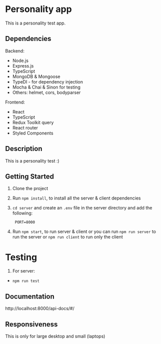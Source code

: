 # Personality app

This is a personality test app.

## Dependencies

Backend:

- Node.js
- Express.js
- TypeScript
- MongoDB & Mongoose
- TypeDI - for dependency injection
- Mocha & Chai & Sinon for testing
- Others: helmet, cors, bodyparser

Frontend:

- React
- TypeScript
- Redux Toolkit query
- React router
- Styled Components

## Description

This is a personality test :)

## Getting Started

1. Clone the project
2. Run `npm install`, to install all the server & client dependencies
3. `cd server` and create an `.env` file in the server directory and add the following:

   ```env
    PORT=8000
   ```

4. Run `npm start`, to run server & client or you can run `npm run server` to run the server or `npm run client` to run only the client

# Testing

1. For server:

- `npm run test`

## Documentation

http://localhost:8000/api-docs/#/

## Responsiveness

This is only for large desktop and small (laptops)
